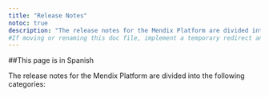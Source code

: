 ```yaml
---
title: "Release Notes"
notoc: true
description: "The release notes for the Mendix Platform are divided into various product categories and versions."
#If moving or renaming this doc file, implement a temporary redirect and let the respective team know they should update the URL in the product. See Mapping to Products for more details.
---
```


##This page is in Spanish 

The release notes for the Mendix Platform are divided into the following categories:


